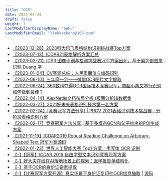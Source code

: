 ```yaml
---
title: "OCR"
date: 2024-04-24
draft: false
weight: 3
LastModifierDisplayName: "SWHL"
LastModifierEmail: "liekkaskono@163.com"
---
```

 
- [【2023-12-28】2023科大讯飞表格结构识别挑战赛Top方案](https://mp.weixin.qq.com/s/6NdSY6H4C1t-s2w_pJXYrQ)
- [【2023-07-13】ICDAR21表格解析方案汇总](https://zhuanlan.zhihu.com/p/379585300)
- [【2023-03-21】ICPR 图像识别与检测挑战赛冠军方案出炉，基于偏旁部首来识别 Duang 字](https://www.cvmart.net/community/detail/696)
- [【2023-01-04】CV赛题总结：人民币面值与编码识别](http://mp.weixin.qq.com/s?__biz=MzIwNDA5NDYzNA==&amp;mid=2247484819&amp;idx=1&amp;sn=30a464f8cb7d6f403fc28b134be18210&amp;chksm=96c42856a1b3a140d3ebc1fee1b08cfdc84fff1ca3ce54729f38a7f2d0e93cf5d38716a2f566&amp;scene=21#wechat_redirect)
- [【2022-08-10】三年磨一剑——微信OCR图片文字提取](https://cloud.tencent.com/developer/article/1798403)
- [【2022-06-24】360数科夺得OCR国际技术竞赛冠军，商超小票文本行识别如何做到最佳？](https://mp.weixin.qq.com/s/JofpqmaaHwx-s9PLTE3YzA)
- [【2022-04-14】AlexNet做文档布局分析 (版面分析)&数据集](https://blog.csdn.net/demm868/article/details/106010223)
- [【2022-03-27】2021好未来表格识别技术第一名方案](https://mp.weixin.qq.com/s/JyA10ANVtT25pKZVH2fdOA)
- [【2022-02-24】[竞赛冠军方法分享] | PRCV 2021表格识别技术挑战赛--分阶段表格识别方案](https://mp.weixin.qq.com/s/wUSeWeQQ2G_mQznD5a3FRw)
- [【2022-02-17】竞赛冠军方法分享 | 基于多模态GCN和句子排序的POI生成方案](https://mp.weixin.qq.com/s/HcmBuKx1xMSOOW6dyAb8pQ)
- [【2021-11-19】ICDAR2019 Robust Reading Challenge on Arbitrary-Shaped Text 冠军方案源码](https://github.com/zhang0jhon/AttentionOCR)
- [【2022-01-23】世界人工智能大赛 Top1 方案！手写体 OCR 识别](https://mp.weixin.qq.com/s/8KW4Sdrbcypy5e6rt8qeYw)
- [【-】【冠军】ICDAR 2019 自由字型文本识别竞赛冠军方案](https://bbs.cvmart.net/articles/884/vote_count)
- [【-】好大夫在线在AI落地场景上的探索：医学报告单结构化](https://mp.weixin.qq.com/s/J1TDlMNp8Cy2DpqMKO9RFw)
- [【-】基于OCR的身份证要素提取](https://discussion.datafountain.cn/questions/2232)
- [【-】【比赛冠军方案开源】真实场景下身份证复印件OCR信息抽取](https://mp.weixin.qq.com/s/55syneurJCy7YBL_Vw16Wg) | [源码](https://github.com/Mingtzge/2019-CCF-BDCI-OCR-MCZJ-OCR-IdentificationIDElement)


<script src="https://giscus.app/client.js"data-repo="SWHL/AI-Competition-Collections"data-repo-id="MDEwOlJlcG9zaXRvcnkzNjI2NTQ0NDA="data-category="Ideas"data-category-id="DIC_kwDOFZ2q6M4Ce5Hv"data-mapping="title"data-strict="0"data-reactions-enabled="1"data-emit-metadata="0"data-input-position="top"data-theme="preferred_color_scheme"data-lang="zh-CN"data-loading="lazy"crossorigin="anonymous"async></script>
